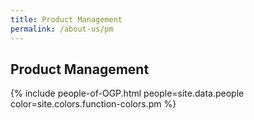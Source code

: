 ```yaml
---
title: Product Management
permalink: /about-us/pm
---
```


## **Product Management**

{% include people-of-OGP.html people=site.data.people color=site.colors.function-colors.pm %}
